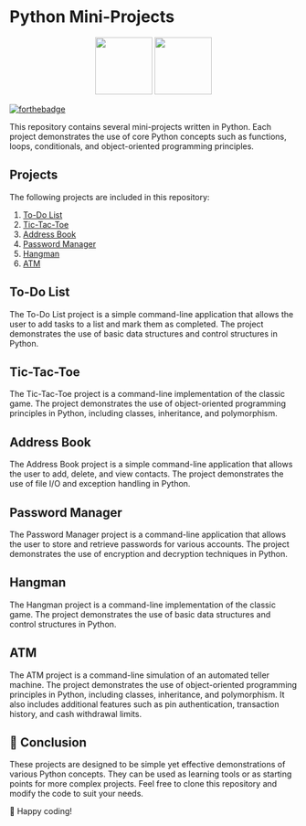 # Python Mini-Projects

<div id="header" align="center">
  <img src="https://media.giphy.com/media/zhYSVCirREeIZtONCI/giphy.gif" width="100"/>
  <img src="https://media.giphy.com/media/pT4hk0FMDu5VT0oRQc/giphy.gif" width="100"/>
</div>


[![forthebadge](https://forthebadge.com/images/badges/made-with-python.svg)](https://forthebadge.com) 

This repository contains several mini-projects written in Python. Each project demonstrates the use of core Python concepts such as functions, loops, conditionals, and object-oriented programming principles.

## Projects

The following projects are included in this repository:

1.  [To-Do List](https://github.com/Devansh80/Simple-Python-Projects/tree/master/Todo-List)
2.  [Tic-Tac-Toe](https://github.com/Devansh80/Simple-Python-Projects/tree/master/Tic-tac-toe)
3.  [Address Book](https://github.com/Devansh80/Simple-Python-Projects/tree/master/Address-Book)
4.  [Password Manager](https://github.com/Devansh80/Simple-Python-Projects/tree/master/Password-Manager)
5.  [Hangman](https://github.com/Devansh80/Simple-Python-Projects/tree/master/Hangman)
6.  [ATM](https://github.com/Devansh80/Simple-Python-Projects/tree/master/ATM-Machine)

## To-Do List

The To-Do List project is a simple command-line application that allows the user to add tasks to a list and mark them as completed. The project demonstrates the use of basic data structures and control structures in Python.

## Tic-Tac-Toe

The Tic-Tac-Toe project is a command-line implementation of the classic game. The project demonstrates the use of object-oriented programming principles in Python, including classes, inheritance, and polymorphism.

## Address Book

The Address Book project is a simple command-line application that allows the user to add, delete, and view contacts. The project demonstrates the use of file I/O and exception handling in Python.

## Password Manager

The Password Manager project is a command-line application that allows the user to store and retrieve passwords for various accounts. The project demonstrates the use of encryption and decryption techniques in Python.

## Hangman

The Hangman project is a command-line implementation of the classic game. The project demonstrates the use of basic data structures and control structures in Python.

## ATM

The ATM project is a command-line simulation of an automated teller machine. The project demonstrates the use of object-oriented programming principles in Python, including classes, inheritance, and polymorphism. It also includes additional features such as pin authentication, transaction history, and cash withdrawal limits.

## 📌 Conclusion

These projects are designed to be simple yet effective demonstrations of various Python concepts. They can be used as learning tools or as starting points for more complex projects. Feel free to clone this repository and modify the code to suit your needs. 

🌟 Happy coding!
